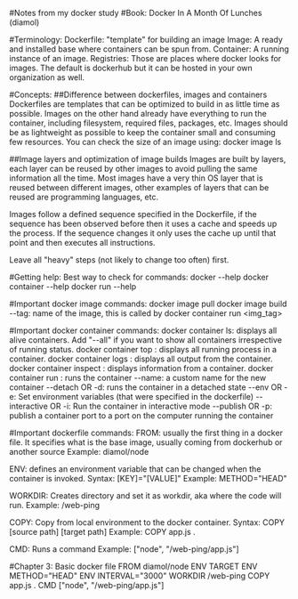 #Notes from my docker study
#Book: Docker In A Month Of Lunches (diamol)

#Terminology:
Dockerfile: "template" for building an image
Image: A ready and installed base where containers can be spun from.
Container: A running instance of an image.
Registries: Those are places where docker looks for images. The default is
dockerhub but it can be hosted in your own organization as well.

#Concepts:
##Difference between dockerfiles, images and containers
Dockerfiles are templates that can be optimized to build in as little time as
possible. 
Images on the other hand already have everything to run the container,
including filesystem, required files, packages, etc. Images should be as lightweight
as possible to keep the container small and consuming few resources.
You can check the size of an image using: docker image ls

##Image layers and optimization of image builds
Images are built by layers, each layer can be reused by other images to avoid
pulling the same information all the time. Most images have a very thin OS
layer that is reused between different images, other examples of layers that
can be reused are programming languages, etc.

Images follow a defined sequence specified in the Dockerfile, if the sequence
has been observed before then it uses a cache and speeds up the process. If
the sequence changes it only uses the cache up until that point and then
executes all instructions.

Leave all "heavy" steps (not likely to change too often) first.


#Getting help:
Best way to check for commands:
docker --help
docker container --help
docker run --help

#Important docker image commands:
docker image pull
docker image build
    --tag: name of the image, this is called by docker container run <img_tag>

#Important docker container commands:
docker container ls: displays all alive containers. Add "--all" if you want to
show all containers irrespective of running status.
docker container top <CONTAINER>: displays all running process in a container.
docker container logs <CONTAINER>: displays all output from the container.
docker container inspect <CONTAINER>: displays information from a container.
docker container run <CONTAINER>: runs the container
    --name: a custom name for the new container
    --detach OR -d: runs the container in a detached state
    --env OR -e: Set environment variables (that were specified in the dockerfile)
    --interactive OR -i: Run the container in interactive mode
    --publish OR -p: publish a container port to a port on the computer running
    the container

#Important dockerfile commands:
FROM: usually the first thing in a docker file. It specifies what is the base
image, usually coming from dockerhub or another source
Example: diamol/node

ENV: defines an environment variable that can be changed when the container is
invoked.
Syntax: [KEY]="[VALUE]"
Example: METHOD="HEAD"

WORKDIR: Creates directory and set it as workdir, aka where the code will run.
Example: /web-ping

COPY: Copy from local environment to the docker container.
Syntax: COPY [source path] [target path]
Example: COPY app.js .

CMD: Runs a command
Example: ["node", "/web-ping/app.js"]

#Chapter 3: Basic docker file
FROM diamol/node
ENV TARGET
ENV METHOD="HEAD"
ENV INTERVAL="3000"
WORKDIR /web-ping
COPY app.js .
CMD ["node", "/web-ping/app.js"]
